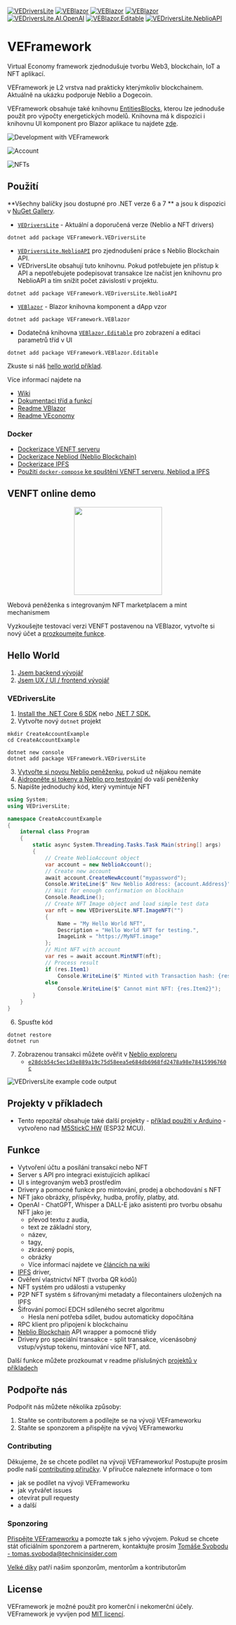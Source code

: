[![VEDriversLite](https://img.shields.io/nuget/v/VEFramework.VEDriversLite?label=VEDriversLite)](https://www.nuget.org/packages/VEFramework.VEDriversLite/)
[![VEBlazor](https://img.shields.io/nuget/v/VEFramework.VEBlazor?label=VEFramework.VEBlazor)](https://www.nuget.org/packages/VEFramework.VEBlazor/)
[![VEBlazor](https://img.shields.io/nuget/v/VEFramework.VEDriversLite.EntitiesBlocks?label=VEFramework.VEDriversLite.EntitiesBlocks)](https://www.nuget.org/packages/VEFramework.VEDriversLite.EntitiesBlocks)
[![VEBlazor](https://img.shields.io/nuget/v/VEFramework.VEBlazor.EntitiesBlocks?label=VEFramework.VEBlazor.EntitiesBlocks)](https://www.nuget.org/packages/VEFramework.VEBlazor.EntitiesBlocks)
[![VEDriversLite.AI.OpenAI](https://img.shields.io/nuget/v/VEDriversLite.AI.OpenAI?label=VEDriversLite.AI.OpenAI)](https://www.nuget.org/packages/VEDriversLite.AI.OpenAI)
[![VEBlazor.Editable](https://img.shields.io/nuget/v/VEFramework.VEBlazor.Editable?label=VEBlazor.Editable)](https://www.nuget.org/packages/VEFramework.VEBlazor.Editable/)
[![VEDriversLite.NeblioAPI](https://img.shields.io/nuget/v/VEFramework.VEDriversLite.NeblioAPI?label=VEDriversLite.NeblioAPI)](https://www.nuget.org/packages/VEFramework.VEDriversLite.NeblioAPI/)


# VEFramework

Virtual Economy framework zjednodušuje tvorbu Web3, blockchain, IoT a NFT aplikací.

VEFramework je L2 vrstva nad prakticky kterýmkoliv blockchainem. Aktuálně na ukázku podporuje Neblio a Dogecoin.

VEFramework obsahuje také knihovnu [EntitiesBlocks](https://github.com/fyziktom/VirtualEconomyFramework/tree/main/VirtualEconomyFramework/VEDriversLite.EntitiesBlocks), kterou lze jednoduše použít pro výpočty energetických modelů. Knihovna má k dispozici i knihovnu UI komponent pro Blazor aplikace tu najdete [zde](https://github.com/fyziktom/VirtualEconomyFramework/tree/main/VirtualEconomyFramework/VEFramework.VEBlazor.EntitiesBlocks).

![Development with VEFramework](https://ve-framework.com/ipfs/QmVoMw53Vo2ZsbMYLwXjEuh2wkmVvWKkM1mrac7qdKosWs)

![Account](https://ve-framework.com/ipfs/QmdKkks4xmkiy1jdMoWqroYDKC8NRa6u5VeurKHXcpxMrY)

![NFTs](https://ve-framework.com/ipfs/QmdVy8ZozfEicFd4v8NKiUAeX1vn8QmLYCFYAuB9u7PUCJ)

## Použití

**Všechny balíčky jsou dostupné pro .NET verze 6 a 7 ** a jsou k dispozici v [NuGet Gallery](https://www.nuget.org/profiles/fyziktom).

- [`VEDriversLite`](https://fyziktom.github.io/VirtualEconomyFramework/api/VEDriversLite.html) - Aktuální a doporučená verze (Neblio a NFT drivers)

```shell
dotnet add package VEFramework.VEDriversLite
```


- [`VEDriversLite.NeblioAPI`](./VirtualEconomyFramework/VEDriversLite.NeblioAPI) pro zjednodušení práce s Neblio Blockchain API.
- VEDriversLite obsahují tuto knihovnu. Pokud potřebujete jen přístup k API a nepotřebujete podepisovat transakce lze načíst jen knihovnu pro NeblioAPI a tím snížit počet závislostí v projektu.

```shell
dotnet add package VEFramework.VEDriversLite.NeblioAPI
```

- [`VEBlazor`](https://github.com/fyziktom/VirtualEconomyFramework/tree/main/VirtualEconomyFramework/VEBlazor) - Blazor knihovna komponent a dApp vzor

```shell
dotnet add package VEFramework.VEBlazor
```

- Dodatečná knihovna [`VEBlazor.Editable`](./VirtualEconomyFramework/VEFramework.VEBlazor.Editable) pro zobrazení a editaci parametrů tříd v UI

```shell
dotnet add package VEFramework.VEBlazor.Editable
```

Zkuste si náš [hello world příklad](#hello-world).

Více informací najdete na

- [Wiki](https://github.com/fyziktom/VirtualEconomyFramework/wiki)
- [Dokumentaci tříd a funkcí](https://fyziktom.github.io/VirtualEconomyFramework/)
- [Readme VBlazor](https://github.com/fyziktom/VirtualEconomyFramework/tree/main/VirtualEconomyFramework/VEBlazor)
- [Readme VEconomy](https://github.com/fyziktom/VirtualEconomyFramework/tree/main/VirtualEconomyFramework/VEconomy#veconomy-application)

### Docker

- [Dockerizace VENFT serveru](https://github.com/fyziktom/VirtualEconomyFramework/wiki/Dockerizing-VENFT-APP-Server)
- [Dockerizace Nebliod (Neblio Blockchain)](https://github.com/fyziktom/VirtualEconomyFramework/wiki/Dockerizing-Nebliod)
- [Dockerizace IPFS](https://github.com/fyziktom/VirtualEconomyFramework/wiki/Dockerizing-IPFS)
- [Použití `docker-compose` ke spuštění VENFT serveru, Nebliod a IPFS](https://github.com/fyziktom/VirtualEconomyFramework/wiki/Docker-Compose---VENFTAPP-Server,-Nebliod,-IPFS-Node)

## VENFT online demo

<p align="center">
  <img width="200" src="https://ve-framework.com/ipfs/QmT8wYFsDR55wCKKUwRwXYfxu67uGWpbVCKfg4kxiCM7pJ">
<p>

Webová peněženka s integrovaným NFT marketplacem a mint mechanismem

Vyzkoušejte testovací verzi VENFT postavenou na VEBlazor, vytvořte si nový účet a [prozkoumejte funkce](https://apptest.ve-nft.com/).

## Hello World

1. [Jsem backend vývojář](./docs/BACKEND_INTRO.md)
2. [Jsem UX / UI / frontend vývojář](./docs/FRONTEND_INTRO.md)

### VEDriversLite

1. [Install the .NET Core 6 SDK](https://dotnet.microsoft.com/en-us/download/dotnet/6.0) nebo [.NET 7 SDK.](https://dotnet.microsoft.com/en-us/download/dotnet/7.0)
2. Vytvořte nový `dotnet` projekt

```shell
mkdir CreateAccountExample
cd CreateAccountExample

dotnet new console
dotnet add package VEFramework.VEDriversLite
```

3. [Vytvořte si novou Neblio peněženku](https://ve-nft.com/), pokud už nějakou nemáte
4. [Aidropněte si tokeny a Neblio pro testování](https://about.ve-nft.com/#airdrop) do vaší peněženky
5. Napište jednoduchý kód, který vymintuje NFT

```csharp
using System;
using VEDriversLite;

namespace CreateAccountExample
{
    internal class Program
    {
        static async System.Threading.Tasks.Task Main(string[] args)
        {
            // Create NeblioAccount object
            var account = new NeblioAccount();
            // Create new account
            await account.CreateNewAccount("mypassword");
            Console.WriteLine($" New Neblio Address: {account.Address}");
            // Wait for enough confirmation on blockhain
            Console.ReadLine();
            // Create NFT Image object and load simple test data
            var nft = new VEDriversLite.NFT.ImageNFT("")
            {
                Name = "My Hello World NFT",
                Description = "Hello World NFT for testing.",
                ImageLink = "https://MyNFT.image"
            };
            // Mint NFT with account
            var res = await account.MintNFT(nft);
            // Process result
            if (res.Item1)
                Console.WriteLine($" Minted with Transaction hash: {res.Item2}");
            else
                Console.WriteLine($" Cannot mint NFT: {res.Item2}");
        }
    }
}

```

6. Spusťte kód

```shell
dotnet restore
dotnet run
```

7. Zobrazenou transakci můžete ověřit v [Neblio exploreru](https://explorer.nebl.io)
   - [`e28dcb54c5ec1d3e889a19c75d58eea5e684db6968fd2478a98e78415996760c`](https://explorer.nebl.io/tx/e28dcb54c5ec1d3e889a19c75d58eea5e684db6968fd2478a98e78415996760c)

![VEDriversLite example code output](https://ve-framework.com/ipfs/QmRS7oY66FCawfuBJpy2sM51tGzQ1GmXgc3ArExEdmSijE)

## Projekty v příkladech

- Tento repozitář obsahuje také další projekty - [příklad použití v Arduino](https://github.com/fyziktom/VirtualEconomyFramework/tree/main/Examples/ArduinoIDE/M5StickC) - vytvořeno nad [M5StickC HW](https://m5stack.com/) (ESP32 MCU).

## Funkce

- Vytvoření účtu a posílání transakcí nebo NFT
- Server s API pro integraci existujících aplikací
- UI s integrovaným web3 prostředím
- Drivery a pomocné funkce pro mintování, prodej a obchodování s NFT
- NFT jako obrázky, příspěvky, hudba, profily, platby, atd.
- OpenAI - ChatGPT, Whisper a DALL-E jako asistenti pro tvorbu obsahu NFT jako je: 
  - převod textu z audia, 
  - text ze základní story, 
  - název, 
  - tagy, 
  - zkrácený popis, 
  - obrázky
  - Více informací najdete ve [článcích na wiki](https://github.com/fyziktom/VirtualEconomyFramework/wiki/#OpenAI)
- [IPFS](https://ipfs.io/) driver,
- Ověření vlastnictví NFT (tvorba QR kódů)
- NFT systém pro události a vstupenky
- P2P NFT systém s šifrovanými metadaty a filecontainers uložených na IPFS
- Šifrování pomocí EDCH sdíleného secret algoritmu
  - Hesla není potřeba sdílet, budou automaticky dopočítána
- RPC klient pro připojení k blockchainu
- [Neblio Blockchain](https://nebl.io/) API wrapper a pomocné třídy
- Drivery pro speciální transakce - split transakce, vícenásobný vstup/výstup tokenu, mintování více NFT, atd.

Další funkce můžete prozkoumat v readme příslušných [projektů v příkladech](#projekty-v-příkladech)

## Podpořte nás

Podpořit nás můžete několika způsoby:

1. Staňte se contributorem a podílejte se na vývoji VEFrameworku
2. Staňte se sponzorem a přispějte na vývoj VEFrameworku

### Contributing

Děkujeme, že se chcete podílet na vývoji VEFrameworku! Postupujte prosím podle naší [contributing příručky](./CONTRIBUTING.md). V příručce naleznete informace o tom
- jak se podílet na vývoji VEFrameworku
- jak vytvářet issues
- otevírat pull requesty
- a další

### Sponzoring

[Přispějte VEFrameworku](./docs/SPONSORING.md) a pomozte tak s jeho vývojem. Pokud se chcete stát oficiálním sponzorem a partnerem, kontaktujte prosím [Tomáše Svobodu - tomas.svoboda@technicinsider.com](mailto:tomas.svoboda@technicinsider.com)

[Velké díky](./docs/THANKS.md) patří našim sponzorům, mentorům a kontributorům

## License

VEFramework je možné použít pro komerční i nekomerční účely. VEFramework je vyvíjen pod [MIT licencí](./LICENSE).
